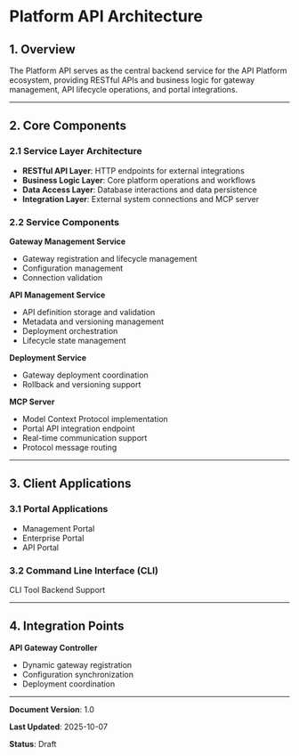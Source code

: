 # Platform API Architecture

## 1. Overview

The Platform API serves as the central backend service for the API Platform ecosystem, providing RESTful APIs and business logic for gateway management, API lifecycle operations, and portal integrations.

---

## 2. Core Components

### 2.1 Service Layer Architecture
- **RESTful API Layer**: HTTP endpoints for external integrations
- **Business Logic Layer**: Core platform operations and workflows
- **Data Access Layer**: Database interactions and data persistence
- **Integration Layer**: External system connections and MCP server

### 2.2 Service Components

**Gateway Management Service**
- Gateway registration and lifecycle management
- Configuration management
- Connection validation

**API Management Service**
- API definition storage and validation
- Metadata and versioning management
- Deployment orchestration
- Lifecycle state management

**Deployment Service**
- Gateway deployment coordination
- Rollback and versioning support

**MCP Server**
- Model Context Protocol implementation
- Portal API integration endpoint
- Real-time communication support
- Protocol message routing

---

## 3. Client Applications

### 3.1 Portal Applications

- Management Portal
- Enterprise Portal
- API Portal

### 3.2 Command Line Interface (CLI)
CLI Tool Backend Support

---

## 4. Integration Points

**API Gateway Controller**
- Dynamic gateway registration
- Configuration synchronization
- Deployment coordination

---

**Document Version**: 1.0

**Last Updated**: 2025-10-07

**Status**: Draft
